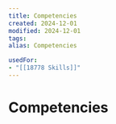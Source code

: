 ```yaml
---
title: Competencies
created: 2024-12-01
modified: 2024-12-01
tags: 
alias: Competencies

usedFor:
- "[[18778 Skills]]"
---
```

# Competencies
